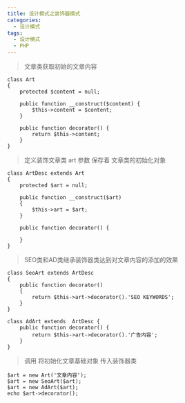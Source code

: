 ```yaml
---
title: 设计模式之装饰器模式
categories:
  - 设计模式
tags:
  - 设计模式
  - PHP
---
```

> 文章类获取初始的文章内容

```
class Art
{
    protected $content = null;

    public function __construct($content) {
        $this->content = $content;
    }

    public function decorator() {
        return $this->content;
    }
}

```

> 定义装饰文章类
> art 参数 保存着 文章类的初始化对象

```
class ArtDesc extends Art
{
    protected $art = null;

    public function __construct($art)
    {
        $this->art = $art;
    }

    public function decorator() {

    }
}
```

> SEO类和AD类继承装饰器类达到对文章内容的添加的效果

```
class SeoArt extends ArtDesc
{
    public function decorator()
    {
        return $this->art->decorator().'SEO KEYWORDS';
    }
}

class AdArt extends  ArtDesc {
    public function decorator() {
        return $this->art->decorator().'广告内容';
    }
}
```
> 调用
> 将初始化文章基础对象 传入装饰器类

```
$art = new Art('文章内容');
$art = new SeoArt($art);
$art = new AdArt($art);
echo $art->decorator();
```

